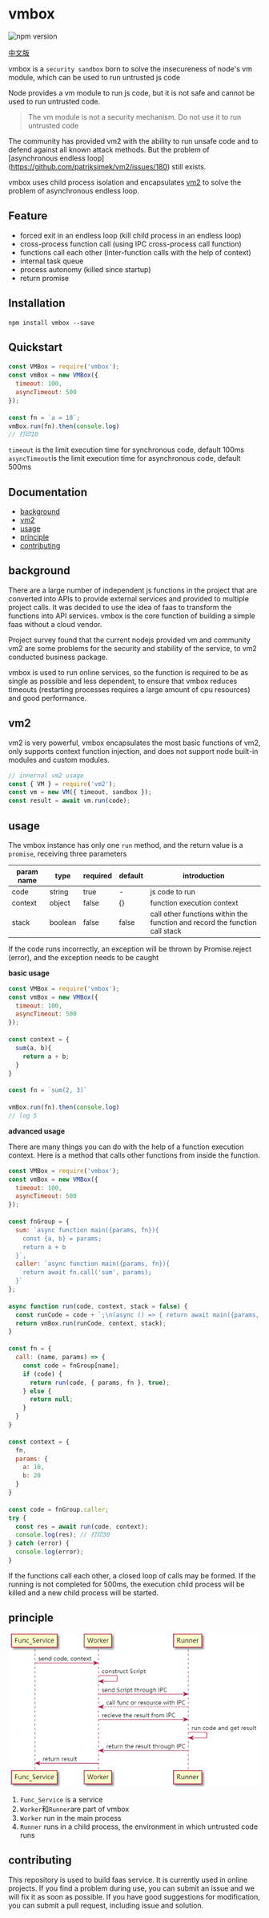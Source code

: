 # vmbox 
   ![npm version](https://img.shields.io/npm/v/vmbox.svg?style=flat)

  [中文版](./README.zh.md)

  vmbox is a `security sandbox` born to solve the insecureness of node's vm module, which can be used to run untrusted js code

  Node provides a vm module to run js code, but it is not safe and cannot be used to run untrusted code.
  > The vm module is not a security mechanism. Do not use it to run untrusted code
  
  The community has provided vm2 with the ability to run unsafe code and to defend against all known attack methods. But the problem of [asynchronous endless loop] (https://github.com/patriksimek/vm2/issues/180) still exists.

  vmbox uses child process isolation and encapsulates [vm2](https://github.com/patriksimek/vm2) to solve the problem of asynchronous endless loop.

## Feature

  * forced exit in an endless loop (kill child process in an endless loop)
  * cross-process function call (using IPC cross-process call function)
  * functions call each other (inter-function calls with the help of context)
  * internal task queue
  * process autonomy (killed since startup)
  * return promise

## Installation

```
npm install vmbox --save
```

## Quickstart

```javascript
const VMBox = require('vmbox');
const vmBox = new VMBox({
  timeout: 100,
  asyncTimeout: 500
});

const fn = `a = 10`;
vmBox.run(fn).then(console.log)
// 打印10
```
`timeout` is the limit execution time for synchronous code, default 100ms  
`asyncTimeout`is the limit execution time for asynchronous code, default 500ms

## Documentation
  - [background](#background)
  - [vm2](#vm2)
  - [usage](#usage)
  - [principle](#principle)
  - [contributing](#contributing)

## background
There are a large number of independent js functions in the project that are converted into APIs to provide external services and provided to multiple project calls. It was decided to use the idea of faas to transform the functions into API services. vmbox is the core function of building a simple faas without a cloud vendor.

Project survey found that the current nodejs provided vm and community vm2 are some problems for the security and stability of the service, to vm2 conducted business package.

vmbox is used to run online services, so the function is required to be as single as possible and less dependent, to ensure that vmbox reduces timeouts (restarting processes requires a large amount of cpu resources) and good performance.

## vm2

vm2 is very powerful, vmbox encapsulates the most basic functions of vm2, only supports context function injection, and does not support node built-in modules and custom modules.

```javascript
// innernal vm2 usage
const { VM } = require('vm2');
const vm = new VM({ timeout, sandbox });
const result = await vm.run(code);
```

## usage
The vmbox instance has only one `run` method, and the return value is a` promise`, receiving three parameters

| param name | type | required | default | introduction |
|---|---|---|---|---|
|code|string| true | - | js code to run|
|context| object | false | {} | function execution context |
|stack | boolean | false | false | call other functions within the function and record the function call stack|

If the code runs incorrectly, an exception will be thrown by Promise.reject (error), and the exception needs to be caught

**basic usage**

```javascript
const VMBox = require('vmbox');
const vmBox = new VMBox({
  timeout: 100,
  asyncTimeout: 500
});

const context = {
  sum(a, b){
    return a + b;
  }
}

const fn = `sum(2, 3)`

vmBox.run(fn).then(console.log)
// log 5
```

**advanced usage**

There are many things you can do with the help of a function execution context. Here is a method that calls other functions from inside the function.

```javascript
const VMBox = require('vmbox');
const vmBox = new VMBox({
  timeout: 100,
  asyncTimeout: 500
});

const fnGroup = {
  sum: `async function main({params, fn}){
    const {a, b} = params;
    return a + b
  }`,
  caller: `async function main({params, fn}){
    return await fn.call('sum', params);
  }`
};

async function run(code, context, stack = false) {
  const runCode = code + `;\n(async () => { return await main({params, fn}); })()`
  return vmBox.run(runCode, context, stack);
}

const fn = {
  call: (name, params) => {
    const code = fnGroup[name];
    if (code) {
      return run(code, { params, fn }, true);
    } else {
      return null;
    }
  }
}

const context = {
  fn,
  params: {
    a: 10,
    b: 20
  }
}

const code = fnGroup.caller;
try {
  const res = await run(code, context);
  console.log(res); // 打印30
} catch (error) {
  console.log(error);
}
```
If the functions call each other, a closed loop of calls may be formed. If the running is not completed for 500ms, the execution child process will be killed and a new child process will be started.

## principle
![](./images/flow_en.png)
1. `Func_Service` is a service
2. `Worker`和`Runner`are part of vmbox
3. `Worker` run in the main process
4. `Runner` runs in a child process, the environment in which untrusted code runs

## contributing
This repository is used to build faas service. It is currently used in online projects. If you find a problem during use, you can submit an issue and we will fix it as soon as possible. If you have good suggestions for modification, you can submit a pull request, including issue and solution.
